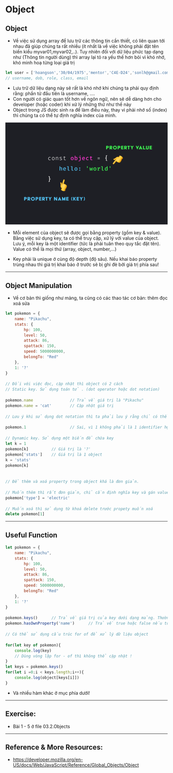 # Object
## Object
- Về việc sử dụng array để lưu trữ các thông tin cần thiết, có liên quan tới nhau đã giúp chúng ta rất nhiều (ít nhất là về việc không phải đặt tên biến kiểu myvar01,myvar02,..). Tuy nhiên đối với dữ liệu phức tạp dạng như (Thông tin người dùng) thì array lại tỏ ra yếu thế hơn bỏi vì khó nhớ, khó minh hoạ từng loại giá trị

```js
let user = ['hoangson','30/04/1975','mentor','C4E-D24','sonlh@gmail.com']
// username, dob, role, class, email
```
- Lưu trữ dữ liệu dạng này sẽ rất là khó nhớ khi chúng ta phải quy định rằng: phần tử đầu tiên là username, ....
- Con người có giác quan tốt hơn về ngôn ngữ, nên sẽ dễ dàng hơn cho developer (hoặc coder) khi xử lý những thứ như thế này
- Object trong JS được sinh ra để làm điều này, thay vì phải nhớ số (index) thì chúng ta có thể tự định nghĩa index của mình.
<img src="../sources/ObjectProperty.png">

- Mỗi element của object sẽ được gọi bằng property (gồm key & value). Bằng việc sử dụng key, ta có thể truy cập, xử lý với value của object. Lưu ý, mỗi key là một identifier (tức là phải tuân theo quy tắc đặt tên). Value có thể là mọi thứ (array, object, number,...)

- Key phải là unique ở cùng độ depth (độ sâu). Nếu khai báo property trùng nhau thì giá trị khai báo ở trước sẽ bị ghi đè bởi giá trị phía sau!
---

## Object Manipulation
- Về cơ bản thì giống như mảng, ta cũng có các thao tác cơ bản: thêm đọc xoá sửa
```js
let pokemon = {
    name: "Pikachu",
    stats: {
        hp: 100,
        level: 50,
        attack: 86,
        spattack: 150,
        speed: 5000000000,
        belongTo: "Red"
    },
    1: '?'
}

// Đối với việc đọc, cập nhật thì object có 2 cách
// Static key. Sử dụng toán tử . (dot operator hoặc dot notation)

pokemon.name                // Trả về giá trị là "Pikachu"
pokemon.name = 'cat'        // Cập nhật giá trị

// Lưu ý khi sử dụng dot notation thì ta phải lưu ý rằng chỉ có thể access tới những key phù hợp với quy tắc identifier (quy tắc đặt tên)

pokemon.1                   // Sai, vì 1 không phải là 1 identifier hợp lệ

// Dynamic key. Sử dụng một biến để chứa key
let k = 1
pokemon[k]          // Giá trị là '?'
pokemon['stats']    // Giá trị là 1 object
k = 'stats'
pokemon[k]


// Để thêm và xoá property trong object khá là đơn giản. 

// Muốn thêm thì rất đơn giản, chỉ cần định nghĩa key và gán value là được. 
pokemon['type'] = 'electric'

// Muốn xoá thì sử dụng từ khoá delete trước propety muốn xoá
delete pokemon[1]
```
---
## Useful Function
```js
let pokemon = {
    name: "Pikachu",
    stats: {
        hp: 100,
        level: 50,
        attack: 86,
        spattack: 150,
        speed: 5000000000,
        belongTo: "Red"
    },
    1: '?'
}

pokemon.keys()      // Trả về giá trị của key dưới dạng mảng. Thường hay để sử dụng vòng lặp
pokemon.hasOwnProperty('name')      // Trả về true hoặc false nếu tồn tại một property có key là name

// Có thể sử dụng cấu trúc for of để xử lý dữ liệu object 

for(let key of pokemon){
    console.log(key)
    // Dùng vòng lặp for - of thì không thể cập nhật !
}
let keys = pokemon.keys()
for(let i =0;i < keys.length;i++){
    console.log(object[keys[i]])
}
```
- Và nhiều hàm khác ở mục phía dưới!
---
## Exercise:

- Bài 1 - 5 ở file 03.2.Objects

---

## Reference & More Resources: 
* https://developer.mozilla.org/en-US/docs/Web/JavaScript/Reference/Global_Objects/Object
